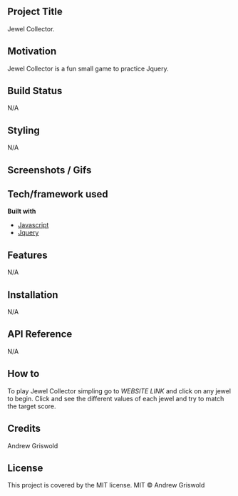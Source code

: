 ## Project Title
Jewel Collector.

## Motivation
Jewel Collector is a fun small game to practice Jquery.

## Build Status
N/A

## Styling
N/A

## Screenshots / Gifs

## Tech/framework used
<b> Built with </b>
- [Javascript](https://www.javascript.com/)
- [Jquery](https://jquery.com/)
## Features
N/A

## Installation
N/A

## API Reference
N/A

## How to
To play Jewel Collector simpling go to *WEBSITE LINK* and click on any jewel to begin. Click and see the different values of each jewel and try to match the target score.

## Credits
Andrew Griswold
## License
This project is covered by the MIT license.
MIT © Andrew Griswold
